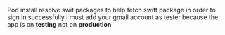 Pod install
resolve swit packages to help fetch swift package
in order to sign in successfully i must add your gmail account as tester because the app is on **testing** not on **production**
